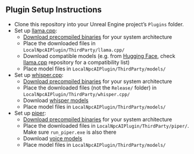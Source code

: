 ## Plugin Setup Instructions

- Clone this repository into your Unreal Engine project’s `Plugins` folder.
- Set up [llama.cpp](https://github.com/ggml-org/llama.cpp):
   - [Download precompiled binaries](https://github.com/ggml-org/llama.cpp/releases/) for your system architecture
   - Place the downloaded files in `LocalNpcAIPlugin/ThirdParty/llama.cpp/`
   - Download compatible models (e.g. from [Hugging Face](https://huggingface.co/), check [llama.cpp](https://github.com/ggml-org/llama.cpp) repository for a compatibility list)
   - Place model files in `LocalNpcAIPlugin/ThirdParty/models/`
- Set up [whisper.cpp](https://github.com/ggml-org/whisper.cpp):
   - [Download precompiled binaries](https://github.com/ggml-org/whisper.cpp/releases) for your system architecture
   - Place the downloaded files (not the `Release/` folder) in `LocalNpcAIPlugin/ThirdParty/whisper.cpp/`
   - Download [whisper models](https://huggingface.co/ggerganov/whisper.cpp/tree/main)
   - Place model files in `LocalNpcAIPlugin/ThirdParty/models/`
- Set up [piper](https://github.com/rhasspy/piper):
   - [Download precompiled binaries](https://github.com/rhasspy/piper/releases) for your system architecture
   - Place the downloaded files in `LocalNpcAIPlugin/ThirdParty/piper/`. Make sure `run_piper.exe` is also there
   - Download [voice models](https://github.com/rhasspy/piper/blob/master/VOICES.md)
   - Place model files in `LocalNpcAIPlugin/ThirdParty/models/`
